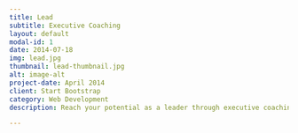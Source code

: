 ```yaml
---
title: Lead
subtitle: Executive Coaching
layout: default
modal-id: 1
date: 2014-07-18
img: lead.jpg
thumbnail: lead-thumbnail.jpg
alt: image-alt
project-date: April 2014
client: Start Bootstrap
category: Web Development
description: Reach your potential as a leader through executive coaching with Heather. You will gain valuable insights into your current leadership approach and coaching will facilitate your growth allowing you to ascend to new levels.  With over ten years working with executives and as a manager in the federal public service, Heather has a keen sense of organizational culture and process, as well as how to leverage the strengths of your team members and organization.  

---
```

